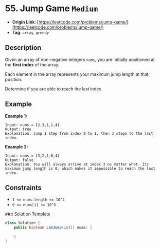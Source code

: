# 55. Jump Game `Medium`

- **Origin Link**: [https://leetcode.com/problems/jump-game/](https://leetcode.com/problems/jump-game/)
- **Tag**: `array`, `greedy`


## Description

Given an array of non-negative integers `nums`, you are initially positioned at the **first index** of the array.

Each element in the array represents your maximum jump length at that position.

Determine if you are able to reach the last index.


## Example

**Example 1:**

```
Input: nums = [2,3,1,1,4]
Output: true
Explanation: Jump 1 step from index 0 to 1, then 3 steps to the last index.
```

**Example 2:**

```
Input: nums = [3,2,1,0,4]
Output: false
Explanation: You will always arrive at index 3 no matter what. Its maximum jump length is 0, which makes it impossible to reach the last index.
```


## Constraints

- `1 <= nums.length <= 10^4`
- `0 <= nums[i] <= 10^5`


##p Solution Template

```java
class Solution {
    public boolean canJump(int[] nums) {
        
    }
}
```
